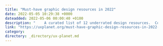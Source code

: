 ```yaml
---
title: "Must-have graphic design resources in 2022"
date: 2022-05-05 10:29:38 +0000
dateadded: 2022-05-06 00:00:40 +0100
description: "    A curated list of 12 underrated design resources.  Continue reading on UX Planet »  "
link: "https://uxplanet.org/must-have-graphic-design-resources-in-2022-c1fe35316fa?source=rss----819cc2aaeee0---4"
category:
directory: _directory/ux-planet.md
---
```

